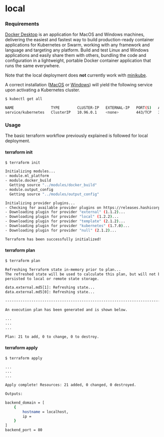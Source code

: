 # local

### Requirements
[Docker Desktop][docker_desktop] is an application for MacOS and Windows machines, delivering the easiest and fastest way to build production-ready container applications for Kubernetes or Swarm, working with any framework and language and targeting any platform. Build and test Linux and Windows applications and easily share them with others, bundling the code and configuration in a lightweight, portable Docker container application that runs the same everywhere.

Note that the local deployment does **not** currently work with [minikube][minikube].

A correct installation ([MacOS][MacOS] or [Windows][Windows]) will yield the following service upon activating a Kubernetes cluster.

```bash
$ kubectl get all

NAME                 TYPE        CLUSTER-IP   EXTERNAL-IP   PORT(S)   AGE
service/kubernetes   ClusterIP   10.96.0.1    <none>        443/TCP   31d
```

### Usage
The basic terraform workflow previously explained is followed for local deployment.

#### terraform init

```bash
$ terraform init

Initializing modules...
- module.ml_platform
- module.docker_build
  Getting source "../modules/docker_build"
- module.output_config
  Getting source "../modules/output_config"

Initializing provider plugins...
- Checking for available provider plugins on https://releases.hashicorp.com...
- Downloading plugin for provider "external" (1.1.2)...
- Downloading plugin for provider "local" (1.2.2)...
- Downloading plugin for provider "template" (2.1.2)...
- Downloading plugin for provider "kubernetes" (1.7.0)...
- Downloading plugin for provider "null" (2.1.2)...

Terraform has been successfully initialized!

```

#### terraform plan

```bash
$ terraform plan

Refreshing Terraform state in-memory prior to plan...
The refreshed state will be used to calculate this plan, but will not be
persisted to local or remote state storage.

data.external.md5[1]: Refreshing state...
data.external.md5[0]: Refreshing state...

------------------------------------------------------------------------

An execution plan has been generated and is shown below.

...
...
...

Plan: 21 to add, 0 to change, 0 to destroy.

```

#### terraform apply
```bash
$ terraform apply

...
...
...

Apply complete! Resources: 21 added, 0 changed, 0 destroyed.

Outputs:

backend_domain = [
    {
        hostname = localhost,
        ip =
    }
]
backend_port = 80
```

[MacOS]:https://docs.docker.com/docker-for-mac/
[Windows]:https://docs.docker.com/docker-for-windows/
[docker_desktop]: https://www.docker.com/products/docker-desktop
[minikube]: https://github.com/kubernetes/minikube

